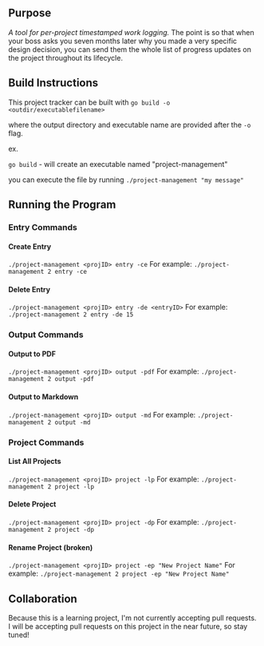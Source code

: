 
## Purpose
*A tool for per-project timestamped work logging.*
The point is so that when your boss asks you seven months later why you made a very specific design decision, you can send them the whole list of progress updates on the project throughout its lifecycle. 


## Build Instructions

This project tracker can be built with `go build -o <outdir/executablefilename>`

where the output directory and executable name are provided after the `-o` flag. 

ex. 

`go build` - will create an executable named "project-management"

you can execute the file by running `./project-management "my message"`

## Running the Program

### Entry Commands

#### Create Entry
`./project-management <projID> entry -ce`
For example:
`./project-management 2 entry -ce`

#### Delete Entry
`./project-management <projID> entry -de <entryID>`
For example:
`./project-management 2 entry -de 15`

### Output Commands
#### Output to PDF
`./project-management <projID> output -pdf`
For example:
`./project-management 2 output -pdf`

#### Output to Markdown
`./project-management <projID> output -md`
For example:
`./project-management 2 output -md`

### Project Commands
#### List All Projects
`./project-management <projID> project -lp`
For example:
`./project-management 2 project -lp`

#### Delete Project
`./project-management <projID> project -dp`
For example:
`./project-management 2 project -dp`

#### Rename Project (broken)
`./project-management <projID> project -ep "New Project Name"`
For example:
`./project-management 2 project -ep "New Project Name"`


## Collaboration
Because this is a learning project, I'm not currently accepting pull requests. I will be accepting pull requests on this project in the near future, so stay tuned!
